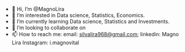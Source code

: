 - 👋 Hi, I’m @MagnoLira
- 👀 I’m interested in Data science, Statistics, Economics.  
- 🌱 I’m currently learning Data science, Statistics and Investments.
- 💞️ I’m looking to collaborate on 
- 📫 How to reach me: 
            email: silvalira968@gmail.com;
            linkedin: Magno Lira
            Instagram: i.magnovital

<!---
MagnoLira/MagnoLira is a ✨ special ✨ repository because its `README.md` (this file) appears on your GitHub profile.
You can click the Preview link to take a look at your changes.
--->
